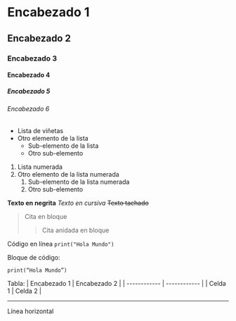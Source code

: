 # Encabezado 1
## Encabezado 2
### Encabezado 3
#### Encabezado 4
##### Encabezado 5
###### Encabezado 6

- Lista de viñetas
- Otro elemento de la lista
  - Sub-elemento de la lista
  - Otro sub-elemento

1. Lista numerada
2. Otro elemento de la lista numerada
   1. Sub-elemento de la lista numerada
   2. Otro sub-elemento

**Texto en negrita**
*Texto en cursiva*
~~Texto tachado~~

> Cita en bloque
>> Cita anidada en bloque

Código en línea `print("Hola Mundo")`

Bloque de código:
```
print(“Hola Mundo”)
```

Tabla:
| Encabezado 1 | Encabezado 2 |
| ------------ | ------------ |
| Celda 1      | Celda 2      |

---
Línea horizontal